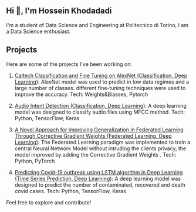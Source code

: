 ## Hi 👋, I'm Hossein Khodadadi


<!--
**HOSSENkhodadadi/HOSSENkhodadadi** is a ✨ _special_ ✨ repository because its `README.md` (this file) appears on your GitHub profile.

Here are some ideas to get you started:

- 🔭 I’m currently working on ...
- 🌱 I’m currently learning ...
- 👯 I’m looking to collaborate on ...
- 🤔 I’m looking for help with ...
- 💬 Ask me about ...
- 📫 How to reach me: ...
- 😄 Pronouns: ...
- ⚡ Fun fact: ...
-->
I'm a student of Data Science and Engineering at Politecnico di Torino, I am a Data Science enthusiast.

## Projects
Here are some of the projects I've been working on:
1. [Caltech Classification and Fine Tuning on AlexNet (Classification, Deep
Learning)](https://github.com/HOSSENkhodadadi/Projects/tree/main/caltech_classification_fine_tuning_alexNet): AlexNet model was used to predict in low data regimes and a large number of classes. different fine-tuning techniques were used to improve the accuracy.
Tech: Weights\&Biasses, Pytorch

2. [Audio Intent Detection (Classification, Deep Learning)](https://github.com/HOSSENkhodadadi/Projects/tree/main/Intent%20Detection%20on%20the%20Fluent%20Speech%20Commands): A deep learning model was designed to classify audio files using MFCC method. Tech: Python, TensorFlow, Keras 

3. [A Novel Approach for Improving Generalization in Federated Learning Through Corrective Gradient Weights (Federated Learning, Deep Learning)](https://github.com/HOSSENkhodadadi/Projects/tree/main/A%20Novel%20Approach%20for%20Improving%20Generalization%20in%20Federated): The Federated Learning paradigm was implemented to train a central Neural Network Model without intruding the clients privacy, the model improved by adding the Corrective Gradient Weights .
    Tech: Python, PyTorch

4. [Predicting Covid-19 outbreak using LSTM algorithm in Deep Learning (Time Series Prediction, Deep
Learning)](https://github.com/HOSSENkhodadadi/Bachelors-Thesis): A deep learning model was designed to predict the number of contaminated, recovered and death covid cases.
Tech: Python, TensorFlow, Keras

Feel free to explore and contribute!
